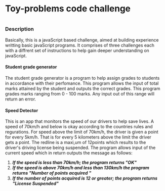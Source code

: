 <h1> Toy-problems code challenge <h1>
<h3>Description</h3>
Basically, this is a javaScript based challenge, aimed at building experience writting basic javaScript programs.
It comprises of three challenges each with a diffrent set of instructions to help gain deeper understanding on javaScript.
<h4> Student grade generator</h4>
The student grade generator is a program to help assign grades to students in accordance with their perfomance.
This program allows the input of total marks attained by the student and outputs the correct grades.
This program grades marks ranging from 0 - 100 marks. Any input out of this range will return an error.

<h4> Speed Detector</h4>
This is an app that monitors the speed of our drivers to help save lives.
A speed of 70km/h and below is okay according to the countries rules and regurations.
For speed above the limit of 70km/h, the driver is given a point for every 5km/h.
That is for every 5 kilometers above the limit the driver gets a point.
The redline is a maxi,um of 12points which results to the driver's driving license being suspended.
The program allows input of the current speed which in return outputs the message as follows:
<ol>
  <li><i><B>If the speed is less than 70km/h; the program returns "OK"</B></i></li>
  <li><i><B>If the speed is above  70km/h and less than 130km/h the program returns "Number of points acquired "</B></i></li>
  <li><i><B>If the number of points acquired is 12 or greater; the program returns "License Suspended"</B></i></li>
</ol>







